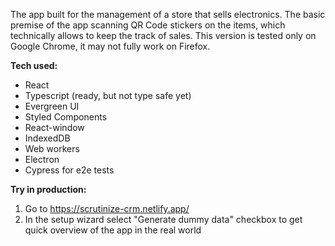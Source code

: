 The app built for the management of a store that sells electronics. The basic
premise of the app scanning QR Code stickers on the items, which technically
allows to keep the track of sales. This version is tested only on Google Chrome,
it may not fully work on Firefox.

**Tech used:**

- React
- Typescript (ready, but not type safe yet)
- Evergreen UI
- Styled Components
- React-window
- IndexedDB
- Web workers
- Electron
- Cypress for e2e tests

**Try in production:**

1. Go to https://scrutinize-crm.netlify.app/
2. In the setup wizard select "Generate dummy data" checkbox to get quick
   overview of the app in the real world
